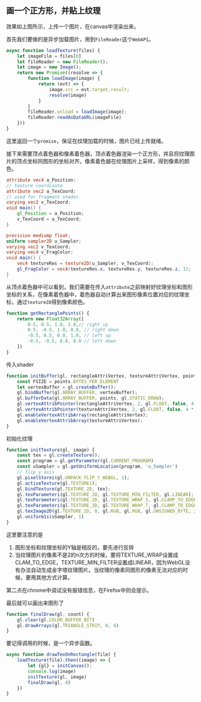 ## 画一个正方形，并贴上纹理

效果如上图所示，上传一个图片，在canvas中渲染出来。

首先我们要做的是异步加载图片，用到`FileReader`这个`WebAPI`。

```javascript
async function loadTexture(files) {
    let imageFile = files[0]
    let fileReader = new FileReader();
    let image = new Image();
    return new Promise((resolve => {
        function loadImage(image) {
            return (evt) => {
                image.src = evt.target.result;
                resolve(image)
            }
        }
        fileReader.onload = loadImage(image);
        fileReader.readAsDataURL(imageFile)
    }))
}
```

这里返回一个`promise`，保证在纹理加载的时候，图片已经上传就绪。

接下来需要顶点着色器和像素着色器，顶点着色器渲染一个正方形，并且将纹理图片的顶点坐标同图形的坐标对齐。像素着色器在纹理图片上采样，得到像素的颜色。

```glsl
attribute vec4 a_Position;
// texture coordinate
attribute vec2 a_TexCoord;
// used for fragment shader
varying vec2 v_TexCoord;
void main() {
    gl_Position = a_Position;
    v_TexCoord = a_TexCoord;
}

```



```glsl
precision mediump float;
uniform sampler2D u_Sampler;
varying vec2 v_TexCoord;
varying vec4 v_FragColor;
void main() {
    vec4 textureRes = texture2D(u_Sampler, v_TexCoord);
    gl_FragColor = vec4(textureRes.x, textureRes.y, textureRes.z, 1);
}

```

从顶点着色器中可以看到，我们需要在传入`attribute`之前映射好纹理坐标和图形坐标的关系，在像素着色器中，着色器自动计算出来图形像素位置对应的纹理坐标，通过`texture2D`得到像素颜色。

```javascript
function getRectanglePoints() {
    return new Float32Array([
        0.5, 0.5, 1.0, 1.0,// right up
        0.5, -0.5, 1.0, 0.0, // right down
        -0.5, 0.5, 0.0, 1.0, // left up
        -0.5, -0.5, 0.0, 0.0 // left down
    ])
}
```

传入shader

```javascript
function initBuffer(gl, rectangleAttriVertex, textureAttriVertex, points) {
    const FSIZE = points.BYTES_PER_ELEMENT
    let vertexBuffer = gl.createBuffer();
    gl.bindBuffer(gl.ARRAY_BUFFER, vertexBuffer);
    gl.bufferData(gl.ARRAY_BUFFER, points, gl.STATIC_DRAW);
    gl.vertexAttribPointer(rectangleAttriVertex, 2, gl.FLOAT, false, 4 * FSIZE, 0);
    gl.vertexAttribPointer(textureAttriVertex, 2, gl.FLOAT, false, 4 * FSIZE, 2 * FSIZE);
    gl.enableVertexAttribArray(rectangleAttriVertex);
    gl.enableVertexAttribArray(textureAttriVertex);
}
```

初始化纹理

```javascript
function initTexture(gl, image) {
    const tex = gl.createTexture();
    const program = gl.getParameter(gl.CURRENT_PROGRAM)
    const uSampler = gl.getUniformLocation(program, 'u_Sampler')
    // flip y axis
    gl.pixelStorei(gl.UNPACK_FLIP_Y_WEBGL, 1);
    gl.activeTexture(gl.TEXTURE1);
    gl.bindTexture(gl.TEXTURE_2D, tex);
    gl.texParameteri(gl.TEXTURE_2D, gl.TEXTURE_MIN_FILTER, gl.LINEAR);
    gl.texParameteri(gl.TEXTURE_2D, gl.TEXTURE_WRAP_S, gl.CLAMP_TO_EDGE);
    gl.texParameteri(gl.TEXTURE_2D, gl.TEXTURE_WRAP_T, gl.CLAMP_TO_EDGE);
    gl.texImage2D(gl.TEXTURE_2D, 0, gl.RGB, gl.RGB, gl.UNSIGNED_BYTE, image);
    gl.uniform1i(uSampler, 1)
}
```

这里要注意的是

1. 图形坐标和纹理坐标的Y轴是相反的，要先进行反转
2. 当纹理图片的像素不是2的n次方的时候，要将TEXTURE_WRAP设置成CLAM_TO_EDGE，TEXTURE_MIN_FILTER设置成LINEAR，因为WebGL没有办法自动生成金字塔纹理图片。当纹理的像素同图形的像素无法对应的时候，要用其他方式计算。

第二点在chrome中调试没有报错信息，在Firefox中则会提示。

最后就可以画出来图形了

```javascript
function finalDraw(gl, count) {
    gl.clear(gl.COLOR_BUFFER_BIT)
    gl.drawArrays(gl.TRIANGLE_STRIP, 0, 4)
}
```

要记得调用的时候，是一个异步函数。

```javascript
async function drawTexOnRectangle(file) {
    loadTexture(file).then((image) => {
        let {gl} = initCanvas();
        console.log(image)
        initTexture(gl, image)
        finalDraw(gl, 4)
    })
}
```

